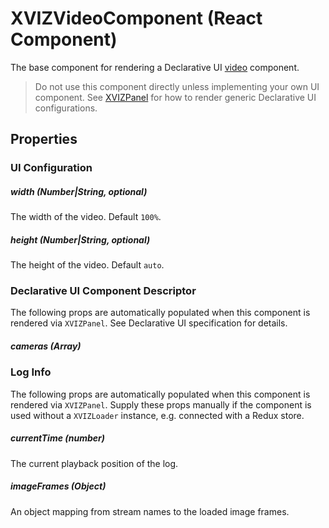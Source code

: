# XVIZVideoComponent (React Component)

The base component for rendering a Declarative UI
[video](https://github.com/uber/xviz/blob/master/docs/declarative-ui/components.md#Video)
component.

> Do not use this component directly unless implementing your own UI component. See
> [XVIZPanel](/docs/api-reference/xviz-panel) for how to render generic Declarative UI
> configurations.

## Properties

### UI Configuration

##### width (Number|String, optional)

The width of the video. Default `100%`.

##### height (Number|String, optional)

The height of the video. Default `auto`.

### Declarative UI Component Descriptor

The following props are automatically populated when this component is rendered via `XVIZPanel`. See
Declarative UI specification for details.

##### cameras (Array)

### Log Info

The following props are automatically populated when this component is rendered via `XVIZPanel`.
Supply these props manually if the component is used without a `XVIZLoader` instance, e.g. connected
with a Redux store.

##### currentTime (number)

The current playback position of the log.

##### imageFrames (Object)

An object mapping from stream names to the loaded image frames.
